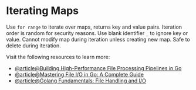 # Iterating Maps

Use `for range` to iterate over maps, returns key and value pairs. Iteration order is random for security reasons. Use blank identifier `_` to ignore key or value. Cannot modify map during iteration unless creating new map. Safe to delete during iteration.

Visit the following resources to learn more:

- [@article@Building High-Performance File Processing Pipelines in Go](https://dev.to/aaravjoshi/building-high-performance-file-processing-pipelines-in-go-a-complete-guide-3opm)
- [@article@Mastering File I/O in Go: A Complete Guide](https://thelinuxcode.com/golang-os-open/)
- [@article@Golang Fundamentals: File Handling and I/O](https://medium.com/@nagarjun_nagesh/golang-fundamentals-file-handling-and-i-o-502d50b96795)
